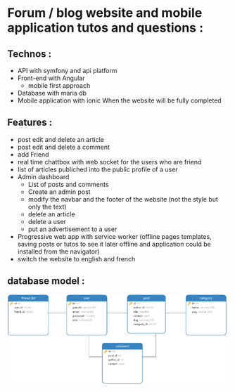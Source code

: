 # Forum / blog website and mobile application tutos and questions : 

## Technos :
* API with symfony and api platform
* Front-end with Angular
    * mobile first approach
* Database with maria db
* Mobile application with ionic When the website will be fully completed

## Features :
* post edit and delete an article
* post edit and delete a comment
* add Friend
* real time chattbox with web socket for the users who are friend
* list of articles publiched into the public profile of a user
* Admin dashboard
    * List of posts and comments
    * Create an admin post
    * modify the navbar and the footer of the website (not the style but only the text)
    * delete an article 
    * delete a user
    * put an advertisement to a user
* Progressive web app with service worker (offline pages templates, saving posts or tutos to see it later offline and application could be installed from the navigator)
* switch the website to english and french

## database model :
![database model](./Model_DBO.png)